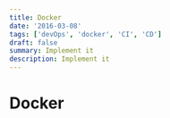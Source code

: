 ```yaml
---
title: Docker
date: '2016-03-08'
tags: ['devOps', 'docker', 'CI', 'CD']
draft: false
summary: Implement it
description: Implement it
---
```


# Docker




